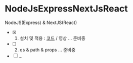 # NodeJsExpressNextJsReact
NodeJS(Express) &amp; NextJS(React)

- [x] 1. 설치 및 적용 : [코드](https://github.com/doyle-flutter/NodeJsExpressNextJsReact/blob/main/start/app.js) / 영상 ... 준비중
- [ ] 2. qs & path & props ... 준비중
- [ ] ...
